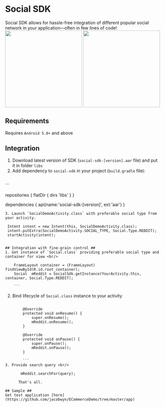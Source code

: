 # Social SDK
 Social SDK allows for hassle-free integration of different popular social network in your application—often in few lines of code!
<br/>
     <img src="https://github.com/jacobwyn/ECommerceDemo/blob/master/screenshots/reddit_feed.jpg" width=250/>
     <img src="https://github.com/jacobwyn/ECommerceDemo/blob/master/screenshots/reddit_detail.jpg" width=250/>

## Requirements ##
Requires `Android 5.0+` and above
## Integration ##
1. Download latest version of SDK (`social-sdk-[version].aar` file) and put it in folder `libs`
2. Add dependency to `social-sdk` in your project (`build.gradle` file):
<br/>
```

repositories {
 flatDir {
    dirs 'libs'
    }
 }

 dependencies {
    api(name:'social-sdk-[version]', ext:'aar')
  }
  
``` <br/>
3. Launch `SocialDemoActivity.class` with preferable social type from your activity.

```

     Intent intent = new Intent(this, SocialDemoActivity.class);
     intent.putExtra(SocialDemoActivity.SOCIAL_TYPE, Social.Type.REDDIT);
     startActivity(intent);
     
```

## Integration with fine-grain control ##
1. Get instance of `Social.class` providing preferable social type and container for view <br/>

```
        FrameLayout container = (FrameLayout) findViewById(R.id.root_container);
        Social  mReddit = SocialSdk.getInstance(YourActivity.this, container, Social.Type.REDDIT);
        
        ```

2. Bind lifecycle of `Social.class` instance to your activity

```

        @Override
        protected void onResume() {
            super.onResume();
            mReddit.onResume();
        }

        @Override
        protected void onPause() {
            super.onPause();
            mReddit.onPause();
        }
        
        ```
3. Provide search query <br/>

```

           mReddit.searchFor(query);

```
      That's all.
      
## Sample ##
Get test application [here](https://github.com/jacobwyn/ECommerceDemo/tree/master/app)
